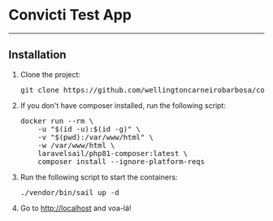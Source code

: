 # Convicti Test App

---

## Installation

<ol> 
    <li>Clone the project: <pre>git clone https://github.com/wellingtoncarneirobarbosa/convicti-app-test.git && cd convicti-app-test</pre></li>
    <li>If you don't have composer installed, run the following script: <pre>docker run --rm \
    -u "$(id -u):$(id -g)" \
    -v "$(pwd):/var/www/html" \
    -w /var/www/html \
    laravelsail/php81-composer:latest \
    composer install --ignore-platform-reqs</pre>
    </li>
    <li>Run the following script to start the containers: <pre>./vendor/bin/sail up -d</pre></li>
    <li>Go to <a href="http://localhost" target="blank">http://localhost</a> and voa-lá!</li>
</ol>
